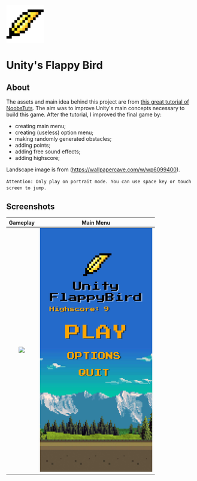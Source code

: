 <img width="100" src="./Assets/Resources/UI/feather.png" />

# Unity's Flappy Bird

## About

The assets and main idea behind this project are from [this great tutorial of NoobsTuts](https://noobtuts.com/unity/2d-flappy-bird-game). The aim was to improve Unity's main concepts necessary to build this game. After the tutorial, I improved the final game by:

- creating main menu;
- creating (useless) option menu;
- making randomly generated obstacles;
- adding points;
- adding free sound effects;
- adding highscore;

Landscape image is from (https://wallpapercave.com/w/wp6099400).

`Attention: Only play on portrait mode. You can use space key or touch screen to jump.`

## Screenshots

|               Gameplay               |                Main Menu                 |
| :----------------------------------: | :--------------------------------------: |
| <img src="./bird.gif" width="300" /> | <img src="./mainMenu.jpg" width="300" /> |
